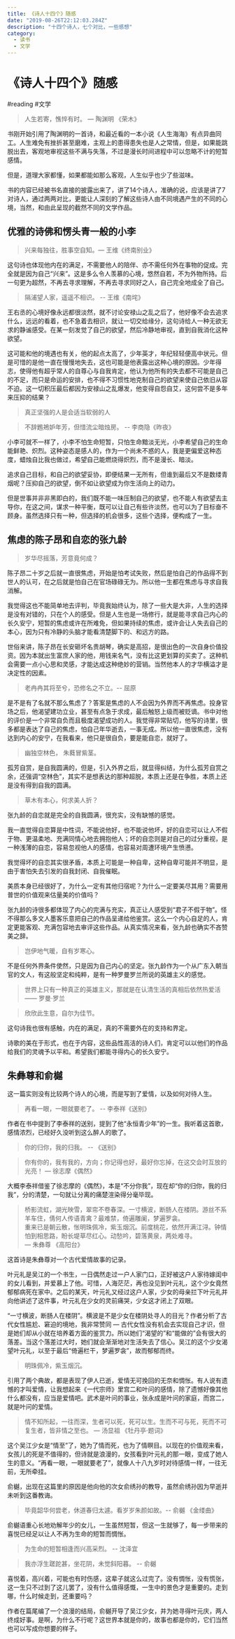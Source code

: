 ```yaml
---
title: 《诗人十四个》随感
date: "2019-08-26T22:12:03.284Z"
description: "十四个诗人，七个对比，一些感想"
category:
  - 读书
  - 文学
---
```


# 《诗人十四个》随感
#reading #文学

> 人生若寄，憔悴有时。 — 陶渊明 《荣木》  

书刚开始引用了陶渊明的一首诗，和最近看的一本小说《人生海海》有点异曲同工。人生难免有挫折甚至磨难，主观上的患得患失也是人之常情，但是，如果能跳脱出去，客观地审视这些不满与失落，不过是漫长时间进程中可以忽略不计的短暂感情。

但是，道理大家都懂，如果都能如那么客观，人生似乎也少了些滋味。

书的内容已经被书名直接的披露出来了，讲了14个诗人，准确的说，应该是讲了7对诗人，通过两两对比，更能让人深刻的了解这些诗人由不同境遇产生的不同的心境，当然，和由此呈现的截然不同的文学作品。

## 优雅的诗佛和愣头青一般的小李
> 兴来每独往，胜事空自知。— 王维《终南别业》  

这句诗也体现他内在的满足，不需要他人的陪伴、亦不需任何外在事物的促成。完全就是因为自己“兴来”。这是多么令人羡慕的心境，悠然自若，不为外物所持。后一句更为超然，不再去寻求理解，不再去寻求同好之人，自己完全地成全了自己。

> 隔浦望人家，遥遥不相识。 --  王维《南垞》  

王右丞的心境好像永远都很淡然，就不讨论安禄山之乱之后了，他好像不会去追求什么，远远的看着，也不急着去相识，就让一切交给缘分，这句诗给人一种无欲无求的静谧感受。在某一刻发觉了自己的欲望，然后冷静地审视，直到自我消化这种欲望。

这可能和他的境遇也有关，他的起点太高了，少年英才，年纪轻轻便高中状元。但是可惜的是他一直在慢慢地失去，这也可能是他表露出这种心境的原因。少年得志，使得他有超乎常人的自尊心与自我肯定，他认为他所有的失去都不可能是自己的不足，而只是命运的安排，也不得不习惯性地克制自己的欲望来使自己依旧从容不迫。这一切积压最后都因为安禄山之乱爆发，他变得自怨自艾，这何尝不是多年来压抑的结果？

> 真正坚强的人是会适当软弱的人  

> 不辞鶗鴂妒年芳，但惜流尘暗烛房。 -- 李商隐《昨夜》  

小李可就不一样了，小李不怕生命短暂，只怕生命黯淡无光，小李希望自己的生命能鲜艳、炽烈。这种姿态是感人的，作为一个尚未不惑的人，我是更偏爱这种态度，蜡烛自比我也做过，希望自己能燃烧得炽烈，而不是漫长、暗淡。

追求自己目标，和自己的欲望妥协，即便结果一无所有，但谁到最后又不是数缕青烟呢？压抑自己的欲望，倒不如让欲望成为你生活向上的动力。

但是世事并非非黑即白的，我们既不能一味压制自己的欲望，也不能人有欲望去主导你，在这之间，谋求一种平衡，既可以让自己有些许淡然，也可以为了目标奋不顾身。虽然选择只有一种，但选择的机会很多，这些个选择，便构成了一生。

## 焦虑的陈子昂和自恋的张九龄

> 岁华尽摇落，芳意竟何成？  

陈子昂二十岁之后就一直很焦虑，开始是怕考试失败，然后是怕自己的作品得不到世人的认可，在之后就是怕自己在官场碌碌无为。所以他一生都在焦虑与寻求自我消解。

我觉得这也不能简单地去评判，毕竟我始终认为，除了一些大是大非，人生的选择是没有对错的，只在个人的感受。但是人生也是一场修行，就是能寻求自己内心的长久安宁，短暂的焦虑或许在所难免，但如果持续的焦虑，或许会让人失去自己的本心，因为只有冷静的头脑才能看清楚脚下的、和远方的路。

世俗来讲，陈子昂在长安砸坏名贵胡琴，确实是高招，是很出色的一次自身价值投资。因为本就出生富庶人家的他，用钱来名气，没有比这更划算的买卖了。这种机会需要一点小心思和灵感，才能达成这种绝妙的营销。当然他本人的才华横溢才是决定性的因素。

> 老冉冉其将至兮，恐修名之不立。-- 屈原  

是不是有了名就不那么焦虑了？答案是焦虑的人不会因为外界而不再焦虑。投身官场之后，他渴望建功立业，甚至有点急于求成，最后触怒上级而被贬谪。书中对他的评价是一个非常自负而且极度渴望成功的人。我觉得非常贴切，他写的诗里，很多都是表达了自己的焦虑，怕自己年华逝去，一事无成。所以他一直很焦虑，没有达到内心的安宁，在我看来，他只是很自负，要是能自恋，就好了。

>  幽独空林色，   朱蕤冒紫茎。  

孤芳自赏，是自我圆满的，但是，引入外界之后，就显得纠结，为什么孤芳自赏之余，还强调“空林色”，其实不是想表达的那种超脱，本质上还是在争胜，本质上还是没有得到自我的圆满。

> 草木有本心，何求美人折？  

张九龄的自恋就是完全的自我圆满，很充实，没有缺憾的感觉。

我一直觉得自恋算是中性词，不能说他好，也不能说他坏，好的自恋可以让人不假于物、更温柔地、充满同情心地去拥抱他人；坏的自恋则是对自己的过分重视，是一种浅薄的自恋，容易忽视他人的感情，也容易对周遭环境产生愤懑。

我觉得坏的自恋其实很矛盾，本质上可能是一种自卑，这种自卑可能并不明显，是由于害怕失去引发的自我封闭、自我催眠。

美质本身已经很好了，为什么一定有其他归宿呢？为什么一定要美尽其用？需要用普世的价值观来估量美的价值吗？

张九龄的诗很多都体现了内心的完满与充实，真正让人感受到“君子不假于物”。怪不得那么多文人墨客乐意把自己的作品呈递给他鉴赏。这么一个内心自足的人，肯定更能客观、充满包容地去审评这些作品。从真实情况来看，张九龄也确实不吝赞美之辞。

> 岂伊地气暖，自有岁寒心。  

不是任何外界条件使然，只是因为自己内心的坚定。张九龄作为一个从广东入朝当官的文人，有这般坚定和纯粹，是有一种罗曼罗兰所说的英雄主义的感觉。

>  世界上只有一种真正的英雄主义，那就是在认清生活的真相后依然热爱活 —— 罗曼·罗兰  

> 欣欣此生意，自尔为佳节。  

这句诗我也很有感触，内在的满足，真的不需要外在的支持和界定。

诗歌的美在于形式，也在于内容，这些品性高洁的诗人们，肯定可以以他们的作品给我们的灵魂予以平和。希望我们都能寻得内心的长久安宁。

## 朱彝尊和俞樾

这一篇实则没有比较两个诗人的心境，而是写到了爱情，以及如何对待人生。

> 再看一眼，一眼就要老了。 --  李泰祥《送别》  

作者在书中提到了李泰祥的送别，提到了他“永恒青少年”的一生。我听着这首歌，感情浓烈，已经好久没听到这么醉人的歌了。

> 你的归你，我的归我。 -- 《送别》  

> 你有你的，我有我的，方向；你记得也好，最好你忘掉，在这交会时互放的光亮！ — 徐志摩《偶然》  

大概李泰祥借鉴了徐志摩的《偶然》，本是“不分你我”，现在却“你的归你，我的归我”，分的清楚，一句就让分离的痛楚渲染得分毫毕现。

> 桥影流虹，湖光映雪，翠帘不卷春深。一寸横波，断肠人在楼阴。游丝不系羊车住，倩何人传语青禽？最难禁，倚遍雕阑，梦遍罗衾。  
> 重来已是朝云散，怅明珠佩冷，紫玉烟沉。前度桃花，依然开满江浔。钟情怕到相思路，盼长堤草尽红心。动愁吟，碧落黄泉，两处难寻。  
> — 朱彝尊 《高阳台》  

这首诗是朱彝尊对一个古代爱情故事的记录。

叶元礼是吴江的一个书生，一日偶然走过一户人家门口，正好被这户人家待嫁闺中的女儿看到，并爱慕上了他。可惜，人海茫茫，再也没见到叶元礼，这个少女竟然郁郁病死在家中。之后的某天，叶元礼又经过这户人家，少女的母亲拦下叶元礼并向他讲述了这件事，叶元礼在少女的灵前痛哭，少女这才闭上了双眼。

“一寸横波，断肠人在楼阴”。横波是不是少女在楼阴处寻人的目光？作者分析了古代女性尴尬、窘迫的境地，我非常赞同  — 古代女性没有机会去实现自己才识，但是她们却从小就在培养着方面的鉴赏力。所以她们“渴望的”和“能做的”会有很大的落差。当这个落差过大时，她们就会渐渐地对生活失去了信心。吴江的这个少女渴望叶元礼，以至于最后“倚遍栏干，梦遍罗衾”，故而郁郁而终。

> 明珠佩冷，紫玉烟沉。  

引用了两个典故，都是表现了伊人已逝，爱情无可挽回的无奈和惆怅。有人说有遗憾的才叫爱情，让我想起来《一代宗师》里宫二和叶问的感情，除了遗憾好像其他什么都没有，应当是爱情吧。武术是叶问的事业，张永成是叶问的家庭，而宫二，就是叶问的爱情。

> 情不知所起，一往而深，生者可以死，死可以生。生而不可与死，死而不可复生者，皆非情之至也。 — 汤显祖 《牡丹亭·题词》  

这个吴江少女是“情至”了，她为了情而死，也为了情瞑目。以现在的价值观来看，女孩儿的死是不值得的，但诗就是浪漫的，女孩看到叶元礼的那一眼，变成了她人生的意义。“再看一眼，一眼就要老了”，就像人十八九岁时对待感情一样，一往无前，无所牵挂。

俞樾，出现在这篇里的原因是他向他的次女俞绣孙的教导，虽然俞绣孙因为早逝并未听到这番教诲。

> 毕竟韶华何尝老，休道春归太遽。看岁岁朱颜如故。-- 俞樾 《金缕曲》  

俞樾语重心长地劝解年少的女儿，一生虽然短暂，但这一生就够了，每一步带来的喜悦已经足以让人不再为生命的短暂而惆怅。

> 为生命的短暂相逢而兴高采烈。 -- 沈泽宜  

> 我亦浮生蹉跎甚，坐花阴，未觉斜阳暮。 -- 俞樾  

喜悦着，高兴着，可能也有时伤感，这辈子就这么过完了。没有惆怅，没有慌张，这一生只不过到了这儿罢了，没有什么值得感慨，一生中的景色才是重要的。走到哪，什么时候走到，还重要吗？

作者在篇尾编了一个浪漫的结局，俞樾开导了吴江少女，并为她寻得叶元庆，两人终成好事。是啊，为什么不行呢？这世界本就是你的，故事也都是你的，它们当然也可以写成你想要的样子。
